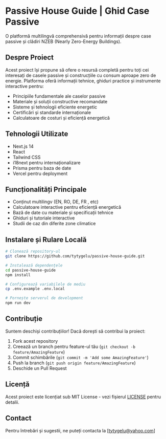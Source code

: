 # Passive House Guide | Ghid Case Passive

O platformă multilingvă comprehensivă pentru informații despre case passive și clădiri NZEB (Nearly Zero-Energy Buildings).

## Despre Proiect

Acest proiect își propune să ofere o resursă completă pentru toți cei interesați de casele passive și construcțiile cu consum aproape zero de energie. Platforma oferă informații tehnice, ghiduri practice și instrumente interactive pentru:

- Principiile fundamentale ale caselor passive
- Materiale și soluții constructive recomandate
- Sisteme și tehnologii eficiente energetic
- Certificări și standarde internaționale
- Calculatoare de costuri și eficiență energetică

## Tehnologii Utilizate

- Next.js 14
- React
- Tailwind CSS
- i18next pentru internaționalizare
- Prisma pentru baza de date
- Vercel pentru deployment

## Funcționalități Principale

- Conținut multilingv (EN, RO, DE, FR , etc)
- Calculatoare interactive pentru eficiență energetică
- Bază de date cu materiale și specificații tehnice
- Ghiduri și tutoriale interactive
- Studii de caz din diferite zone climatice

## Instalare și Rulare Locală

```bash
# Clonează repository-ul
git clone https://github.com/tytygelu/passive-house-guide.git

# Instalează dependențele
cd passive-house-guide
npm install

# Configurează variabilele de mediu
cp .env.example .env.local

# Pornește serverul de development
npm run dev
```

## Contribuție

Suntem deschiși contribuțiilor! Dacă dorești să contribui la proiect:

1. Fork acest repository
2. Creează un branch pentru feature-ul tău (`git checkout -b feature/AmazingFeature`)
3. Commit schimbările (`git commit -m 'Add some AmazingFeature'`)
4. Push la branch (`git push origin feature/AmazingFeature`)
5. Deschide un Pull Request

## Licență

Acest proiect este licențiat sub MIT License - vezi fișierul [LICENSE](LICENSE) pentru detalii.

## Contact

Pentru întrebări și sugestii, ne puteți contacta la [tytygelu@yahoo.com]

